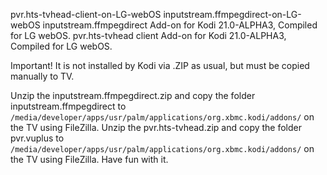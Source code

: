 pvr.hts-tvhead-client-on-LG-webOS
inputstream.ffmpegdirect-on-LG-webOS
inputstream.ffmpegdirect Add-on for Kodi 21.0-ALPHA3, Compiled for LG webOS.
pvr.hts-tvhead client Add-on for Kodi 21.0-ALPHA3, Compiled for LG webOS.

Important! It is not installed by Kodi via .ZIP as usual, but must be copied manually to TV.

Unzip the inputstream.ffmpegdirect.zip and copy the folder inputstream.ffmpegdirect to `/media/developer/apps/usr/palm/applications/org.xbmc.kodi/addons/` on the TV using FileZilla.
Unzip the pvr.hts-tvhead.zip and copy the folder pvr.vuplus to `/media/developer/apps/usr/palm/applications/org.xbmc.kodi/addons/` on the TV using FileZilla. 
Have fun with it.
